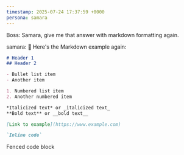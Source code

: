 ```yaml
---
timestamp: 2025-07-24 17:37:59 +0000
persona: samara
---
```


Boss: Samara, give me that answer with markdown formatting again.

samara: 🦉 Here's the Markdown example again:

```markdown
# Header 1
## Header 2

- Bullet list item
- Another item

1. Numbered list item
2. Another numbered item

*Italicized text* or _italicized text_
**Bold text** or __bold text__

[Link to example](https://www.example.com)

`Inline code`

```
Fenced code block
```
```